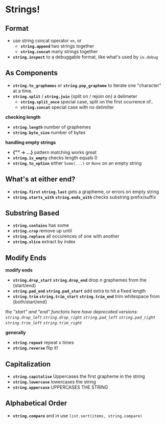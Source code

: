# Strings!

## Format 
- use string concat operator **`<>`**, or
  - **`string.append`** two strings together
  - **`string.concat`** many strings together
- **`string.inspect`** to a debuggable format, like what's used by `io.debug`

## As Components
- **`string.to_graphemes`** or **`string.pop_grapheme`** to iterate one "character" at a time.
- **`string.split`** / **`string.join`** {split on / rejoin on} a delimeter
  - **`string.split_once`** special case, split on the first ocurrence of..
  - **`string.concat`** special case with no delimiter

**checking length**
- **`string.length`** number of graphemes
- **`string.byte_size`** number of bytes

**handling empty strings**
- **{"" -> ...}** pattern matching works great
- **`string.is_empty`** checks length equals 0
- **`string.to_option`** either `Some(...)` or `None` on an empty string

## What's at either end?
- **`string.first`** **`string.last`** gets a grapheme, or errors on empty string
- **`string.starts_with`** **`string.ends_with`** checks substring prefix/suffix

## Substring Based
- **`string.contains`** has some
- **`string.crop`** remove up until
- **`string.replace`** all occurences of one with another
- **`string.slice`** extract by index
 
## Modify Ends
**modify ends**
- **`string.drop_start`** **`string.drop_end`** drop *n* graphemes from the {start/end}
- **`string.pad_end`** **`string.pad_start`** add extra to hit a fixed length
- **`string.trim`** **`string.trim_start`** **`string.trim_end`** trim whitespace from {both/start/end}

*the "start" and "end" functons here have deprecated versions: `string.drop_left` `string.drop_right` `string.pad_left` `string.pad_right` `string.trim_left` `string.trim_right`*

**generally**
- **`string.repeat`** repeat x times
- **`string.reverse`** flip it!

## Capitalization
- **`string.capitalise`** Uppercases the first grapheme in the string
- **`string.lowercase`** lowercases the string
- **`string.uppercase`** UPPERCASES THE STRING

## Alphabetical Order
- **`string.compare`** and in use `list.sort(items, string.compare)`
